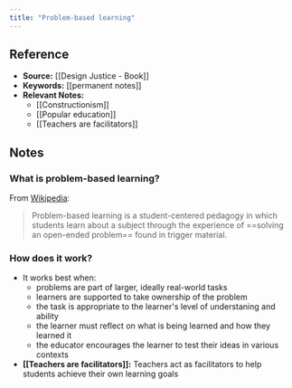 ```yaml
---
title: "Problem-based learning"
---
```

## Reference
- **Source:** [[Design Justice - Book]]
- **Keywords:** [[permanent notes]]
- **Relevant Notes:** 	
	- [[Constructionism]]
	- [[Popular education]]
	- [[Teachers are facilitators]]
## Notes
### What is problem-based learning?
From [Wikipedia](https://en.wikipedia.org/wiki/Problem-based_learning):
> Problem-based learning is a student-centered pedagogy in which students learn about a subject through the experience of ==solving an open-ended problem== found in trigger material.
### How does it work?
+ It works best when:
	+ problems are part of larger, ideally real-world tasks
	+ learners are supported to take ownership of the problem
	+ the task is appropriate to the learner's level of understaning and ability
	+ the learner must reflect on what is being learned and how they learned it
	+ the educator encourages the learner to test their ideas in various contexts
+ **[[Teachers are facilitators]]:** Teachers act as facilitators to help students achieve their own learning goals
